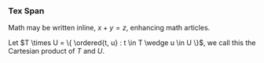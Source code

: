 ### Tex Span

Math may be written inline, $x + y = z$,
enhancing math articles.

Let $T \times U = \{ \ordered{t, u} : t \in T \wedge u \in U \}$,
we call this the Cartesian product of $T$ and $U$.
